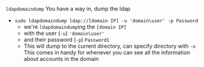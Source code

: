 `ldapdomaindump`
You have a way in, dump the ldap
- `sudo ldapdomaindump ldap://[domain IP] -u 'domain\user' -p Password`
	- we're `ldapdomaindump`ing the `[domain IP]`
	- with the user (`-u`) `'domain\user'`
	- and their password (`-p`) `Password1`
	- This will dump to the current directory, can specify directory with `-o`
This comes in handy for whenever you can see all the information about accounts in the domain